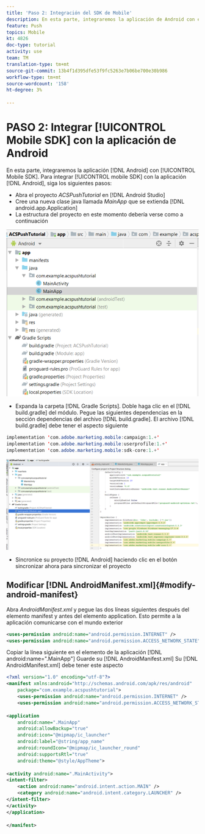 ```yaml
---
title: 'Paso 2: Integración del SDK de Mobile'
description: En esta parte, integraremos la aplicación de Android con el SDK de Mobile. Para integrar el SDK móvil con la aplicación de Android
feature: Push
topics: Mobile
kt: 4826
doc-type: tutorial
activity: use
team: TM
translation-type: tm+mt
source-git-commit: 13b4f1d395dfe53f9fc5263e7b06be700e30b986
workflow-type: tm+mt
source-wordcount: '158'
ht-degree: 3%

---
```


# PASO 2: Integrar [!UICONTROL Mobile SDK] con la aplicación de Android

En esta parte, integraremos la aplicación [!DNL Android] con [!UICONTROL Mobile SDK]. Para integrar [!UICONTROL mobile SDK] con la aplicación [!DNL Android], siga los siguientes pasos:

* Abra el proyecto *ACSPushTutorial* en [!DNL Android Studio]
* Cree una nueva clase java llamada *MainApp* que se extienda [!DNL android.app.Application]
* La estructura del proyecto en este momento debería verse como a continuación

![main-app](assets/android-main-app.PNG)

* Expanda la carpeta [!DNL Gradle Scripts]. Doble haga clic en el [!DNL build.gradle] del módulo. Pegue las siguientes dependencias en la sección dependencias del archivo [!DNL build.gradle]. El archivo [!DNL build.gradle] debe tener el aspecto siguiente

<!--
Removed `{.line-numbers}` below
-->

```java
implementation 'com.adobe.marketing.mobile:campaign:1.+'
implementation 'com.adobe.marketing.mobile:userprofile:1.+'
implementation 'com.adobe.marketing.mobile:sdk-core:1.+'
```

![module-gradle](assets/module-build-gradle.PNG)

* Sincronice su proyecto [!DNL Android] haciendo clic en el botón sincronizar ahora para sincronizar el proyecto

## Modificar [!DNL AndroidManifest.xml]{#modify-android-manifest}

Abra *AndroidManifest.xml* y pegue las dos líneas siguientes después del elemento manifest y antes del elemento application. Esto permite a la aplicación comunicarse con el mundo exterior

<!--
Removed `{.line-numbers}` below
-->

```xml
<uses-permission android:name="android.permission.INTERNET" />
<uses-permission android:name="android.permission.ACCESS_NETWORK_STATE" />
```

Copiar la línea siguiente en el elemento de la aplicación
[!DNL android:name=".MainApp"]
Guarde su [!DNL AndroidManifest.xml]
Su [!DNL AndroidManifest.xml] debe tener este aspecto

<!--
Removed `{.line-numbers}` below
-->

```xml
<?xml version="1.0" encoding="utf-8"?>
<manifest xmlns:android="http://schemas.android.com/apk/res/android"
    package="com.example.acspushtutorial">
    <uses-permission android:name="android.permission.INTERNET" />
    <uses-permission android:name="android.permission.ACCESS_NETWORK_STATE" />

<application
    android:name=".MainApp"
    android:allowBackup="true"
    android:icon="@mipmap/ic_launcher"
    android:label="@string/app_name"
    android:roundIcon="@mipmap/ic_launcher_round"
    android:supportsRtl="true"
    android:theme="@style/AppTheme">

<activity android:name=".MainActivity">
<intent-filter>
    <action android:name="android.intent.action.MAIN" />
    <category android:name="android.intent.category.LAUNCHER" />
</intent-filter>
</activity>
</application>

</manifest>
```

